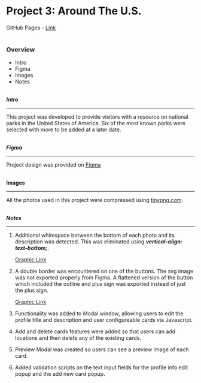 # Project 3: Around The U.S.

GitHub Pages - [Link](https://codexdmr.github.io/se_project_aroundtheus/)</br></br>

### Overview

- Intro
- Figma
- Images
- Notes</br></br>

**_Intro_**

---

This project was developed to provide visitors with a resource on national parks in the United States of America. Six of the most known parks were selected with more to be added at a later date.</br></br>

**_Figma_**

---

Project design was provided on
[Figma](https://www.figma.com/file/ii4xxsJ0ghevUOcssTlHZv/Sprint-3%3A-Around-the-US?node-id=0%3A1)</br></br>

**Images**

---

All the photos used in this project were compressed using
[tinypng.com](https://tinypng.com/).
<br /><br />

**_Notes_**

---

1. Additional whitespace between the bottom of each photo and its description was detected. This was eliminated using **_vertical-align: text-bottom;_**.

   [Graphic Link](./images/readme/Issue-WhiteSpace.jpg)

2. A double border was encountered on one of the buttons. The svg image was not exported properly from Figma. A flattened version of the button which included the outline and plus sign was exported instead of just the plus sign.

   [Graphic Link](./images/readme/Issue-DoubleBorder.jpg)

3. Functionality was added to Modal window, allowing users to edit the profile title and description and user configureable cards via Javascript.

4. Add and delete cards features were added so that users can add locations and then delete any of the existing cards.

5. Preview Modal was created so users can see a preview image of each card.

6. Added validation scripts on the text input fields for the profile info edit popup and the add new card popup.
